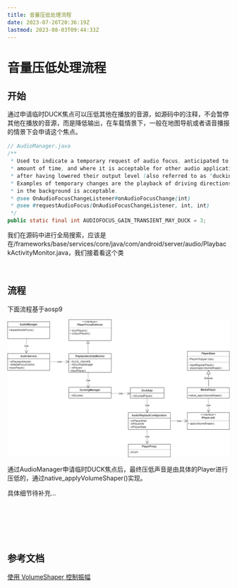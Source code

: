 ```yaml
---
title: 音量压低处理流程
date: 2023-07-26T20:36:19Z
lastmod: 2023-08-03T09:44:33Z
---
```


# 音量压低处理流程

## 开始

通过申请临时DUCK焦点可以压低其他在播放的音源，如源码中的注释，不会暂停其他在播放的音源，而是降低输出，在车载情景下，一般在地图导航或者语音播报的情景下会申请这个焦点。

```java
// AudioManager.java
/**
 * Used to indicate a temporary request of audio focus, anticipated to last a short
 * amount of time, and where it is acceptable for other audio applications to keep playing
 * after having lowered their output level (also referred to as "ducking").
 * Examples of temporary changes are the playback of driving directions where playback of music
 * in the background is acceptable.
 * @see OnAudioFocusChangeListener#onAudioFocusChange(int)
 * @see #requestAudioFocus(OnAudioFocusChangeListener, int, int)
 */
public static final int AUDIOFOCUS_GAIN_TRANSIENT_MAY_DUCK = 3;
```

我们在源码中进行全局搜索，应该是在/frameworks/base/services/core/java/com/android/server/audio/PlaybackActivityMonitor.java，我们接着看这个类

‍

## 流程

下面流程基于aosp9

​![](assets/android/audio/audio_duck.drawio.png)​

通过AudioManager申请临时DUCK焦点后，最终压低声音是由具体的Player进行压低的，通过native_applyVolumeShaper()实现。

具体细节待补充...

‍

‍

‍

## 参考文档

[使用 VolumeShaper 控制振幅](https://developer.android.google.cn/guide/topics/media/volumeshaper?hl=zh-cn)
